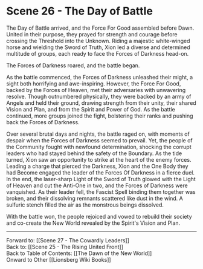 # Scene 26 - The Day of Battle

The Day of Battle arrived, and the Force For Good assembled before Dawn. United in their purpose, they prayed for strength and courage before crossing the Threshold into the Unknown. Riding a majestic white-winged horse and wielding the Sword of Truth, Xion led a diverse and determined multitude of groups, each ready to face the Forces of Darkness head-on.

The Forces of Darkness roared, and the battle began.

As the battle commenced, the Forces of Darkness unleashed their might, a sight both horrifying and awe-inspiring. However, the Force For Good, backed by the Forces of Heaven, met their adversaries with unwavering resolve. Though outnumbered physically, they were backed by an army of Angels and held their ground, drawing strength from their unity, their shared Vision and Plan, and from the Spirit and Power of God. As the battle continued, more groups joined the fight, bolstering their ranks and pushing back the Forces of Darkness.

Over several brutal days and nights, the battle raged on, with moments of despair when the Forces of Darkness seemed to prevail. Yet, the people of the Community fought with newfound determination, shocking the corrupt leaders who had stayed behind the safety of the Boundary. As the tide turned, Xion saw an opportunity to strike at the heart of the enemy forces. Leading a charge that pierced the Darkness, Xion and the One Body they had Become engaged the leader of the Forces Of Darkness in a fierce duel. In the end, the laser-sharp Light of the Sword of Truth glowed with the Light of Heaven and cut the Anti-One in two, and the Forces of Darkness were vanquished. As their leader fell, the Fascist Spell binding them together was broken, and their dissolving remnants scattered like dust in the wind. A sulfuric stench filled the air as the monstrous beings dissolved. 

With the battle won, the people rejoiced and vowed to rebuild their society and co-create the New World revealed by the Spirit's Vision and Plan.

___
Forward to: [[Scene 27 - The Cowardly Leaders]]  
Back to: [[Scene 25 - The Rising United Front]]  
Back to Table of Contents: [[The Dawn of the New World]]  
Onward to Other [[Lionsberg Wiki Books]]  

